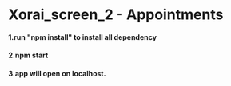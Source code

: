 # Xorai_screen_2 - Appointments

#### 1.run "npm install" to install all dependency

#### 2.npm start
#### 3.app will open on localhost.

